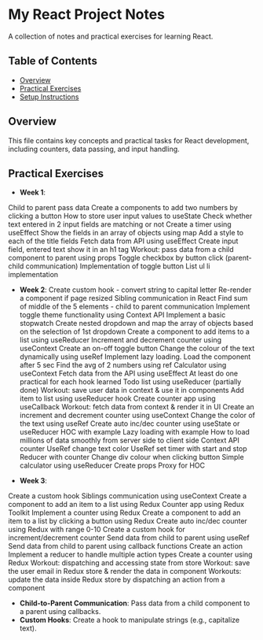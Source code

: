 # My React Project Notes

A collection of notes and practical exercises for learning React.

## Table of Contents
- [Overview](#overview)
- [Practical Exercises](#practical-exercises)
- [Setup Instructions](#setup-instructions)

## Overview
This file contains key concepts and practical tasks for React development, including counters, data passing, and input handling.

## Practical Exercises
- **Week 1**: 

Child to parent pass data
Create a components to add two numbers by clicking a button
How to store user input values to useState
Check whether text entered in 2 input fields are matching or not
Create a timer using useEffect
Show the fields in an array of objects using map
Add a style to each of the title fields
Fetch data from API using useEffect
Create input field, entered text show it in an h1 tag
Workout: pass data from a child component to parent using props
Toggle checkbox by button click (parent-child communication)
Implementation of toggle button
List ul li implementation

- **Week 2**: 
Create custom hook - convert string to capital letter
Re-render a component if page resized
Sibling communication in React
Find sum of middle of the 5 elements - child to parent communication
Implement toggle theme functionality using Context API
Implement a basic stopwatch
Create nested dropdown and map the array of objects based on the selection of 1st dropdown
Create a component to add items to a list using useReducer
Increment and decrement counter using useContext
Create an on-off toggle button
Change the colour of the text dynamically using useRef
Implement lazy loading. Load the component after 5 sec
Find the avg of 2 numbers using ref
Calculator using useContext
Fetch data from the API using useEffect
At least do one practical for each hook learned
Todo list using useReducer (partially done)
Workout: save user data in context & use it in components
Add item to list using useReducer hook
Create counter app using useCallback
Workout: fetch data from context & render it in UI
Create an increment and decrement counter using useContext
Change the color of the text using useRef
Create auto inc/dec counter using useState or useReducer
HOC with example
Lazy loading with example
How to load millions of data smoothly from server side to client side
Context API counter
UseRef change text color
UseRef set timer with start and stop
Reducer with counter
Change div colour when clicking button
Simple calculator using useReducer
Create props Proxy for HOC

- **Week 3**: 


Create a custom hook
Siblings communication using useContext
Create a component to add an item to a list using Redux
Counter app using Redux Toolkit
Implement a counter using Redux
Create a component to add an item to a list by clicking a button using Redux
Create auto inc/dec counter using Redux with range 0-10
Create a custom hook for increment/decrement counter
Send data from child to parent using useRef
Send data from child to parent using callback functions
Create an action
Implement a reducer to handle multiple action types
Create a counter using Redux
Workout: dispatching and accessing state from store
Workout: save the user email in Redux store & render the data in component
Workouts: update the data inside Redux store by dispatching an action from a component

- **Child-to-Parent Communication**: Pass data from a child component to a parent using callbacks.
- **Custom Hooks**: Create a hook to manipulate strings (e.g., capitalize text).
